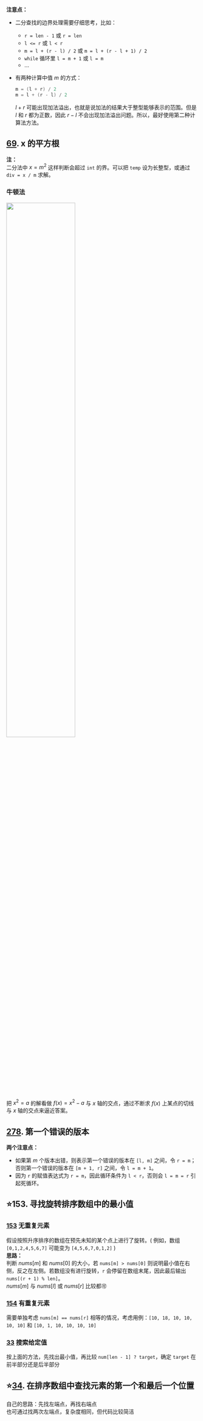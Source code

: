 **注意点：**  
- 二分查找的边界处理需要仔细思考，比如：
    - `r = len - 1` 或 `r = len`
    - `l <= r` 或 `l < r`
    - `m = l + (r - l) / 2` 或 `m = l + (r - l + 1) / 2`
    - `while` 循环里 `l = m + 1` 或 `l = m`
    - ...

- 有两种计算中值 $m$ 的方式：

    ```Java
    m = (l + r) / 2
    m = l + (r - l) / 2
    ```
    $l + r$ 可能出现加法溢出，也就是说加法的结果大于整型能够表示的范围。但是 $l$ 和 $r$ 都为正数，因此 $r - l$ 不会出现加法溢出问题。所以，最好使用第二种计算法方法。


## [69](https://leetcode-cn.com/problems/sqrtx/). x 的平方根
**注：**  
二分法中 $x=m^2$ 这样判断会超过 `int` 的界。可以把 `temp` 设为长整型，或通过 `div = x / m` 求解。
### 牛顿法
<img src="https://cdn.jsdelivr.net/gh/JingqingLin/ImageHosting/img/20200207220250.png" width=60%/>

把 $x^2 = a$ 的解看做 $f(x) = x^2 - a$ 与 $x$ 轴的交点，通过不断求 $f(x)$ 上某点的切线与 $x$ 轴的交点来逼近答案。

## [278](https://leetcode-cn.com/problems/first-bad-version/). 第一个错误的版本
**两个注意点：**  
- 如果第 $m$ 个版本出错，则表示第一个错误的版本在 `[l, m]` 之间，令 `r = m`；否则第一个错误的版本在 `[m + 1, r]` 之间，令 `l = m + 1`。
- 因为 `r` 的赋值表达式为 `r = m`，因此循环条件为 `l < r`，否则会 `l = m = r` 引起死循环。

## ⭐153. 寻找旋转排序数组中的最小值
### [153](https://leetcode-cn.com/problems/find-minimum-in-rotated-sorted-array/) 无重复元素
假设按照升序排序的数组在预先未知的某个点上进行了旋转。( 例如，数组 `[0,1,2,4,5,6,7]` 可能变为 `[4,5,6,7,0,1,2]` )  
**思路：**  
判断 $nums[m]$ 和 $nums[0]$ 的大小，若 `nums[m] > nums[0]` 则说明最小值在右侧，反之在左侧。若数组没有进行旋转，`r` 会停留在数组末尾，因此最后输出 `nums[(r + 1) % len]`。  
$nums[m]$ 与 $nums[l]$ 或 $nums[r]$ 比较都🉑

### [154](https://leetcode-cn.com/problems/find-minimum-in-rotated-sorted-array-ii/) 有重复元素
需要单独考虑 `nums[m] == nums[r]` 相等的情况，考虑用例：`[10, 18, 10, 10, 10, 10]` 和 `[10, 1, 10, 10, 10, 10]`

### [33](https://leetcode-cn.com/problems/search-in-rotated-sorted-array/) 搜索给定值
按上面的方法，先找出最小值，再比较 `num[len - 1] ? target`，确定 `target` 在前半部分还是后半部分

## ⭐[34](https://leetcode-cn.com/problems/find-first-and-last-position-of-element-in-sorted-array/). 在排序数组中查找元素的第一个和最后一个位置
自己的思路：先找左端点，再找右端点  
也可通过找两次左端点，复杂度相同，但代码比较简洁
